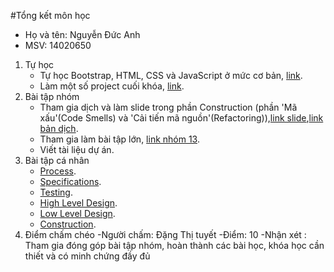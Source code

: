 ﻿#Tổng kết môn học
- Họ và tên: Nguyễn Đức Anh
- MSV: 14020650

1. Tự học
   - Tự học Bootstrap, HTML, CSS và JavaScript ở mức cơ bản, [link](https://github.com/NguyenDucAnh96/INT2208-4-2018/tree/master/NguyenDucAnh/Tu%20hoc).
   - Làm một số project cuối khóa, [link](https://github.com/NguyenDucAnh96/INT2208-4-2018/blob/master/NguyenDucAnh/B%C3%A0i%20t%E1%BA%ADp%20c%C3%A1%20nh%C3%A2n/HTML5_final.html).
2. Bài tập nhóm
   - Tham gia dịch và làm slide trong phần Construction (phần 'Mã xấu'(Code Smells) và 'Cải tiến mã nguồn'(Refactoring)),[link slide](https://github.com/truonganhhoang/SoftEng/blob/master/construction/PITCHME.md),[link bản dịch](https://drive.google.com/open?id=1JSg8lHkSkByLCis9EdaltOh0Rwl29DGj).
   - Tham gia làm bài tập lớn, [link nhóm 13](https://github.com/truonganhhoang/INT2208-4-2018/tree/master/nhom-13).
   - Viết tài liệu dự án.
3. Bài tập cá nhân 
	- [Process](https://github.com/NguyenDucAnh96/INT2208-4-2018/blob/master/NguyenDucAnh/B%C3%A0i%20t%E1%BA%ADp%20c%C3%A1%20nh%C3%A2n/Process_Quiz.png).
	- [Specifications](https://github.com/NguyenDucAnh96/INT2208-4-2018/blob/master/NguyenDucAnh/B%C3%A0i%20t%E1%BA%ADp%20c%C3%A1%20nh%C3%A2n/Specification_Quiz.png).
	- [Testing](https://github.com/NguyenDucAnh96/INT2208-4-2018/blob/master/NguyenDucAnh/B%C3%A0i%20t%E1%BA%ADp%20c%C3%A1%20nh%C3%A2n/Testing_Quiz.png).
	- [High Level Design](https://github.com/NguyenDucAnh96/INT2208-4-2018/blob/master/NguyenDucAnh/B%C3%A0i%20t%E1%BA%ADp%20c%C3%A1%20nh%C3%A2n/High%20Level%20Design_Quiz.png).
	- [Low Level Design](https://github.com/NguyenDucAnh96/INT2208-4-2018/blob/master/NguyenDucAnh/B%C3%A0i%20t%E1%BA%ADp%20c%C3%A1%20nh%C3%A2n/Low%20Level%20Design_Quiz.png).
	- [Construction](https://github.com/NguyenDucAnh96/INT2208-4-2018/blob/master/NguyenDucAnh/B%C3%A0i%20t%E1%BA%ADp%20c%C3%A1%20nh%C3%A2n/Construction_Quiz.png).
4. Điểm chấm chéo
 -Người chấm: Đặng Thị tuyết
 -Điểm: 10
 -Nhận xét : Tham gia đóng góp bài tập nhóm, hoàn thành các bài học, khóa học cần thiết và có minh chứng đầy đủ

